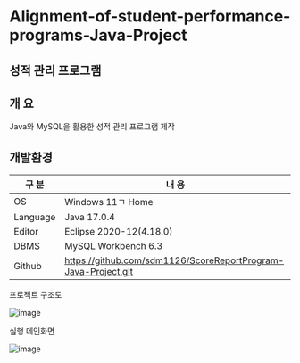 # Alignment-of-student-performance-programs-Java-Project

## 성적 관리 프로그램

## 개 요

Java와 MySQL을 활용한 성적 관리 프로그램 제작

## 개발환경

| 구 분 | 내 용 |
| --- | --- |
| OS | Windows 11ㄱ Home |
| Language | Java 17.0.4 |
| Editor | Eclipse 2020-12(4.18.0) |
| DBMS | MySQL Workbench 6.3 |
| Github | https://github.com/sdm1126/ScoreReportProgram-Java-Project.git |


프로젝트 구조도

![image](https://user-images.githubusercontent.com/115531849/195748516-073d65b1-84d4-4b45-b742-71deeaaba266.png)

실행 메인화면

![image](https://user-images.githubusercontent.com/115531849/195748772-6fd61811-3615-41c4-9b3d-09422a955fa6.png)


